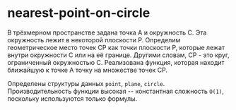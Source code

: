 # nearest-point-on-circle

В трёхмерном пространстве задана точка A и окружность C. Эта окружность лежит в некоторой плоскости P.
Определим геометрическое место точек CP как точки плоскости P, которые лежат внутри окружности C или на её границе. 
Другими словам, CP - это круг, ограниченный окружностью C.
Реализована функция, которая находит ближайшую к точке A точку на множестве точек CP.

Определены структуры данных `point`, `plane`, `circle`.
Производительность функции высокая -- константная сложность `O(1)`, поскольку используются только формулы.
